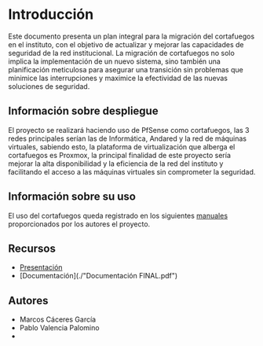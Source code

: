 # Introducción
Este documento presenta un plan integral para la migración del cortafuegos en el instituto, con el objetivo de actualizar y mejorar las capacidades de seguridad de la red institucional. La migración de cortafuegos no solo implica la implementación de un nuevo sistema, sino también una planificación meticulosa para asegurar una transición sin problemas que minimice las interrupciones y maximice la efectividad de las nuevas soluciones de seguridad.

## Información sobre despliegue
El proyecto se realizará haciendo uso de PfSense como cortafuegos, las 3 redes principales serían las de Informática, Andared y la red de  máquinas virtuales,
sabiendo esto, la plataforma de virtualización que alberga el cortafuegos es Proxmox, la principal finalidad de este proyecto sería mejorar la alta disponibilidad y la eficiencia de la red del instituto y facilitando el acceso a las máquinas virtuales sin comprometer la seguridad.

## Información sobre su uso
El uso del cortafuegos queda registrado en los siguientes [manuales](./Manuales/manuales.md) proporcionados por los autores el proyecto.

## Recursos
- [Presentación](https://www.canva.com/design/DAGIY0P5xcE/nZF6Z_NZ1TNTgcn6h4UiWQ/edit?utm_content=DAGIY0P5xcE&utm_campaign=designshare&utm_medium=link2&utm_source=sharebutton)
- [Documentación](./"Documentación FINAL.pdf")

## Autores
- Marcos Cáceres García
- Pablo Valencia Palomino
- 

